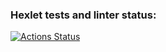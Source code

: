 ### Hexlet tests and linter status:
[![Actions Status](https://github.com/vyutnov/js-starter-project-44/actions/workflows/hexlet-check.yml/badge.svg)](https://github.com/vyutnov/js-starter-project-44/actions)